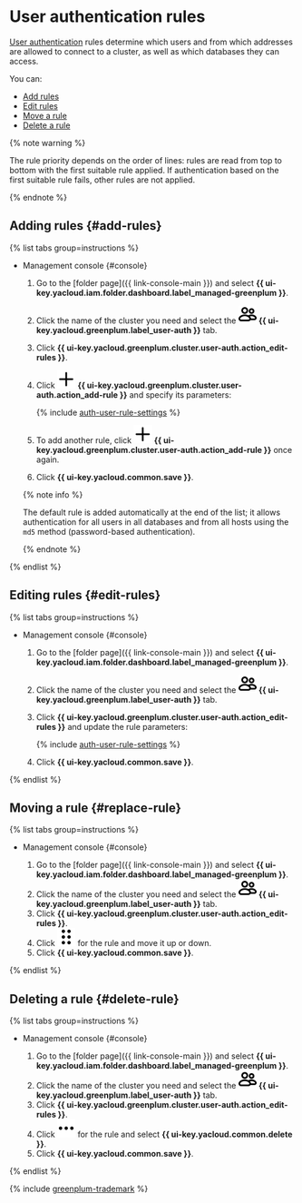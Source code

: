 # User authentication rules

[User authentication](../concepts/user-authentication.md) rules determine which users and from which addresses are allowed to connect to a cluster, as well as which databases they can access.

You can:

* [Add rules](#add-rules)
* [Edit rules](#edit-rules)
* [Move a rule](#replace-rule)
* [Delete a rule](#delete-rule)

{% note warning %}

The rule priority depends on the order of lines: rules are read from top to bottom with the first suitable rule applied. If authentication based on the first suitable rule fails, other rules are not applied.

{% endnote %}

## Adding rules {#add-rules}

{% list tabs group=instructions %}

- Management console {#console}

    1. Go to the [folder page]({{ link-console-main }}) and select **{{ ui-key.yacloud.iam.folder.dashboard.label_managed-greenplum }}**.
    1. Click the name of the cluster you need and select the ![image](../../_assets/console-icons/persons.svg) **{{ ui-key.yacloud.greenplum.label_user-auth }}** tab.
    1. Click **{{ ui-key.yacloud.greenplum.cluster.user-auth.action_edit-rules }}**.
    1. Click ![image](../../_assets/console-icons/plus.svg) **{{ ui-key.yacloud.greenplum.cluster.user-auth.action_add-rule }}** and specify its parameters:

        {% include [auth-user-rule-settings](../../_includes/mdb/mgp/auth-user-rule-settings.md) %}

    1. To add another rule, click ![image](../../_assets/console-icons/plus.svg) **{{ ui-key.yacloud.greenplum.cluster.user-auth.action_add-rule }}** once again.
    1. Click **{{ ui-key.yacloud.common.save }}**.

    {% note info %}

    The default rule is added automatically at the end of the list; it allows authentication for all users in all databases and from all hosts using the `md5` method (password-based authentication).

    {% endnote %}

{% endlist %}

## Editing rules {#edit-rules}

{% list tabs group=instructions %}

- Management console {#console}

    1. Go to the [folder page]({{ link-console-main }}) and select **{{ ui-key.yacloud.iam.folder.dashboard.label_managed-greenplum }}**.
    1. Click the name of the cluster you need and select the ![image](../../_assets/console-icons/persons.svg) **{{ ui-key.yacloud.greenplum.label_user-auth }}** tab.
    1. Click **{{ ui-key.yacloud.greenplum.cluster.user-auth.action_edit-rules }}** and update the rule parameters:

        {% include [auth-user-rule-settings](../../_includes/mdb/mgp/auth-user-rule-settings.md) %}

    1. Click **{{ ui-key.yacloud.common.save }}**.

{% endlist %}

## Moving a rule {#replace-rule}

{% list tabs group=instructions %}

- Management console {#console}

    1. Go to the [folder page]({{ link-console-main }}) and select **{{ ui-key.yacloud.iam.folder.dashboard.label_managed-greenplum }}**.
    1. Click the name of the cluster you need and select the ![image](../../_assets/console-icons/persons.svg) **{{ ui-key.yacloud.greenplum.label_user-auth }}** tab.
    1. Click **{{ ui-key.yacloud.greenplum.cluster.user-auth.action_edit-rules }}**.
    1. Click ![image](../../_assets/console-icons/grip.svg) for the rule and move it up or down.
    1. Click **{{ ui-key.yacloud.common.save }}**.

{% endlist %}

## Deleting a rule {#delete-rule}

{% list tabs group=instructions %}

- Management console {#console}

    1. Go to the [folder page]({{ link-console-main }}) and select **{{ ui-key.yacloud.iam.folder.dashboard.label_managed-greenplum }}**.
    1. Click the name of the cluster you need and select the ![image](../../_assets/console-icons/persons.svg) **{{ ui-key.yacloud.greenplum.label_user-auth }}** tab.
    1. Click **{{ ui-key.yacloud.greenplum.cluster.user-auth.action_edit-rules }}**.
    1. Click ![image](../../_assets/console-icons/ellipsis.svg) for the rule and select **{{ ui-key.yacloud.common.delete }}**.
    1. Click **{{ ui-key.yacloud.common.save }}**.

{% endlist %}

{% include [greenplum-trademark](../../_includes/mdb/mgp/trademark.md) %}
